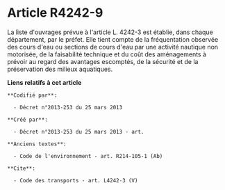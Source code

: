 # Article R4242-9

La liste d'ouvrages prévue à l'article L. 4242-3 est établie, dans chaque département, par le préfet. Elle tient compte de la
fréquentation observée des cours d'eau ou sections de cours d'eau par une activité nautique non motorisée, de la faisabilité
technique et du coût des aménagements à prévoir au regard des avantages escomptés, de la sécurité et de la préservation des
milieux aquatiques.

**Liens relatifs à cet article**

	**Codifié par**:

	  - Décret n°2013-253 du 25 mars 2013

	**Créé par**:

	  - Décret n°2013-253 du 25 mars 2013 - art.

	**Anciens textes**:

	  - Code de l'environnement - art. R214-105-1 (Ab)

	**Cite**:

	  - Code des transports - art. L4242-3 (V)
